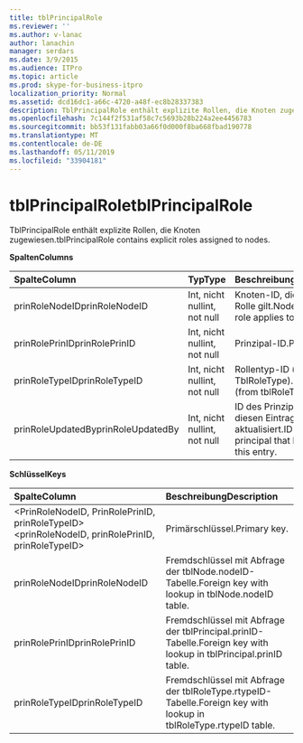 ```yaml
---
title: tblPrincipalRole
ms.reviewer: ''
ms.author: v-lanac
author: lanachin
manager: serdars
ms.date: 3/9/2015
ms.audience: ITPro
ms.topic: article
ms.prod: skype-for-business-itpro
localization_priority: Normal
ms.assetid: dcd16dc1-a66c-4720-a48f-ec8b28337383
description: TblPrincipalRole enthält explizite Rollen, die Knoten zugewiesen.
ms.openlocfilehash: 7c144f2f531af58c7c5693b28b224a2ee4456783
ms.sourcegitcommit: bb53f131fabb03a66f0d000f8ba668fbad190778
ms.translationtype: MT
ms.contentlocale: de-DE
ms.lasthandoff: 05/11/2019
ms.locfileid: "33904181"
---
```

# <a name="tblprincipalrole"></a><span data-ttu-id="200b8-103">tblPrincipalRole</span><span class="sxs-lookup"><span data-stu-id="200b8-103">tblPrincipalRole</span></span>
 
<span data-ttu-id="200b8-104">TblPrincipalRole enthält explizite Rollen, die Knoten zugewiesen.</span><span class="sxs-lookup"><span data-stu-id="200b8-104">tblPrincipalRole contains explicit roles assigned to nodes.</span></span>
  
<span data-ttu-id="200b8-105">**Spalten**</span><span class="sxs-lookup"><span data-stu-id="200b8-105">**Columns**</span></span>

|<span data-ttu-id="200b8-106">**Spalte**</span><span class="sxs-lookup"><span data-stu-id="200b8-106">**Column**</span></span>|<span data-ttu-id="200b8-107">**Typ**</span><span class="sxs-lookup"><span data-stu-id="200b8-107">**Type**</span></span>|<span data-ttu-id="200b8-108">**Beschreibung**</span><span class="sxs-lookup"><span data-stu-id="200b8-108">**Description**</span></span>|
|:-----|:-----|:-----|
|<span data-ttu-id="200b8-109">prinRoleNodeID</span><span class="sxs-lookup"><span data-stu-id="200b8-109">prinRoleNodeID</span></span>  <br/> |<span data-ttu-id="200b8-110">Int, nicht null</span><span class="sxs-lookup"><span data-stu-id="200b8-110">int, not null</span></span>  <br/> |<span data-ttu-id="200b8-111">Knoten-ID, die für die Rolle gilt.</span><span class="sxs-lookup"><span data-stu-id="200b8-111">Node ID that the role applies to.</span></span>  <br/> |
|<span data-ttu-id="200b8-112">prinRolePrinID</span><span class="sxs-lookup"><span data-stu-id="200b8-112">prinRolePrinID</span></span>  <br/> |<span data-ttu-id="200b8-113">Int, nicht null</span><span class="sxs-lookup"><span data-stu-id="200b8-113">int, not null</span></span>  <br/> |<span data-ttu-id="200b8-114">Prinzipal-ID.</span><span class="sxs-lookup"><span data-stu-id="200b8-114">Principal ID.</span></span>  <br/> |
|<span data-ttu-id="200b8-115">prinRoleTypeID</span><span class="sxs-lookup"><span data-stu-id="200b8-115">prinRoleTypeID</span></span>  <br/> |<span data-ttu-id="200b8-116">Int, nicht null</span><span class="sxs-lookup"><span data-stu-id="200b8-116">int, not null</span></span>  <br/> |<span data-ttu-id="200b8-117">Rollentyp-ID (von TblRoleType).</span><span class="sxs-lookup"><span data-stu-id="200b8-117">Role type ID (from tblRoleType).</span></span>  <br/> |
|<span data-ttu-id="200b8-118">prinRoleUpdatedBy</span><span class="sxs-lookup"><span data-stu-id="200b8-118">prinRoleUpdatedBy</span></span>  <br/> |<span data-ttu-id="200b8-119">Int, nicht null</span><span class="sxs-lookup"><span data-stu-id="200b8-119">int, not null</span></span>  <br/> |<span data-ttu-id="200b8-120">ID des Prinzipals, der diesen Eintrag zuletzt aktualisiert.</span><span class="sxs-lookup"><span data-stu-id="200b8-120">ID of the principal that last updated this entry.</span></span>  <br/> |
   
<span data-ttu-id="200b8-121">**Schlüssel**</span><span class="sxs-lookup"><span data-stu-id="200b8-121">**Keys**</span></span>

|<span data-ttu-id="200b8-122">**Spalte**</span><span class="sxs-lookup"><span data-stu-id="200b8-122">**Column**</span></span>|<span data-ttu-id="200b8-123">**Beschreibung**</span><span class="sxs-lookup"><span data-stu-id="200b8-123">**Description**</span></span>|
|:-----|:-----|
|<span data-ttu-id="200b8-124">\<PrinRoleNodeID, PrinRolePrinID, prinRoleTypeID\></span><span class="sxs-lookup"><span data-stu-id="200b8-124">\<prinRoleNodeID, prinRolePrinID, prinRoleTypeID\></span></span>  <br/> |<span data-ttu-id="200b8-125">Primärschlüssel.</span><span class="sxs-lookup"><span data-stu-id="200b8-125">Primary key.</span></span>  <br/> |
|<span data-ttu-id="200b8-126">prinRoleNodeID</span><span class="sxs-lookup"><span data-stu-id="200b8-126">prinRoleNodeID</span></span>  <br/> |<span data-ttu-id="200b8-127">Fremdschlüssel mit Abfrage der tblNode.nodeID-Tabelle.</span><span class="sxs-lookup"><span data-stu-id="200b8-127">Foreign key with lookup in tblNode.nodeID table.</span></span>  <br/> |
|<span data-ttu-id="200b8-128">prinRolePrinID</span><span class="sxs-lookup"><span data-stu-id="200b8-128">prinRolePrinID</span></span>  <br/> |<span data-ttu-id="200b8-129">Fremdschlüssel mit Abfrage der tblPrincipal.prinID-Tabelle.</span><span class="sxs-lookup"><span data-stu-id="200b8-129">Foreign key with lookup in tblPrincipal.prinID table.</span></span>  <br/> |
|<span data-ttu-id="200b8-130">prinRoleTypeID</span><span class="sxs-lookup"><span data-stu-id="200b8-130">prinRoleTypeID</span></span>  <br/> |<span data-ttu-id="200b8-131">Fremdschlüssel mit Abfrage der tblRoleType.rtypeID-Tabelle.</span><span class="sxs-lookup"><span data-stu-id="200b8-131">Foreign key with lookup in tblRoleType.rtypeID table.</span></span>  <br/> |
   

